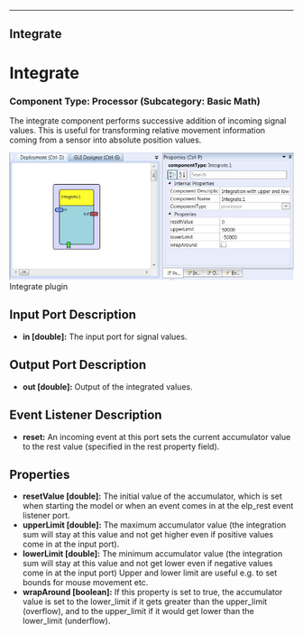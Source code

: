   
---
Integrate
---

# Integrate

### Component Type: Processor (Subcategory: Basic Math)

The integrate component performs successive addition of incoming signal values. This is useful for transforming relative movement information coming from a sensor into absolute position values.

![Screenshot: Integrate plugin](img/Integrate.jpg "Screenshot: Integrate plugin")  
Integrate plugin

## Input Port Description

*   **in \[double\]:** The input port for signal values.

## Output Port Description

*   **out \[double\]:** Output of the integrated values.

## Event Listener Description

*   **reset:** An incoming event at this port sets the current accumulator value to the rest value (specified in the rest property field).

## Properties

*   **resetValue \[double\]:** The initial value of the accumulator, which is set when starting the model or when an event comes in at the elp\_rest event listener port.
*   **upperLimit \[double\]:** The maximum accumulator value (the integration sum will stay at this value and not get higher even if positive values come in at the input port).
*   **lowerLimit \[double\]:** The minimum accumulator value (the integration sum will stay at this value and not get lower even if negative values come in at the input port) Upper and lower limit are useful e.g. to set bounds for mouse movement etc.
*   **wrapAround \[boolean\]:** If this property is set to true, the accumulator value is set to the lower\_limit if it gets greater than the upper\_limit (overflow), and to the upper\_limit if it would get lower than the lower\_limit (underflow).